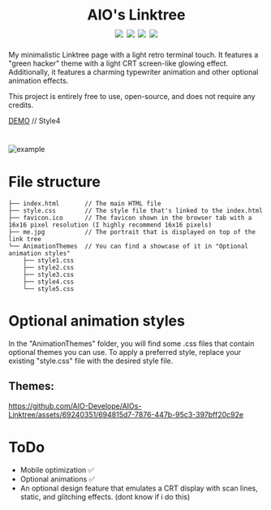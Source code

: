 
<h1 align="center">
    AIO's Linktree
    <br>
    <div align="center">
    <img src="https://img.shields.io/badge/html-5-red" align="center"/>
    <img src="https://img.shields.io/badge/css-3-blue" align="center"/>
    <img src="https://img.shields.io/badge/Developing-Active-brightgreen" align="center"/>
    <img src="https://img.shields.io/badge/Version-2.0-green" align="center"/>
    </div>
</h1>

My minimalistic Linktree page with a light retro terminal touch. It features a "green hacker" theme with a light CRT screen-like glowing effect. Additionally, it features a charming typewriter animation and other optional animation effects.
 
This project is entirely free to use, open-source, and does not require any credits.
 
[DEMO](https://daboys.ml/) // Style4

#
![example](https://github.com/AIO-Develope/AIOs-Linktree/assets/69240351/00d9fb42-0a92-408e-815f-ff22f5735c29)


# File structure
```
├── index.html       // The main HTML file
├── style.css        // The style file that's linked to the index.html
├── favicon.ico      // The favicon shown in the browser tab with a 16x16 pixel resolution (I highly recommend 16x16 pixels)
├── me.jpg           // The portrait that is displayed on top of the link tree
└── AnimationThemes  // You can find a showcase of it in "Optional animation styles"
    ├── style1.css
    ├── style2.css
    ├── style3.css
    ├── style4.css
    └── style5.css
```
# Optional animation styles

In the "AnimationThemes" folder, you will find some .css files that contain optional themes you can use. To apply a preferred style, replace your existing "style.css" file with the desired style file.

<h2>Themes:</h2>

https://github.com/AIO-Develope/AIOs-Linktree/assets/69240351/694815d7-7876-447b-95c3-397bff20c92e



# ToDo

- Mobile optimization ✅
- Optional animations ✅
- An optional design feature that emulates a CRT display with scan lines, static, and glitching effects. (dont know if i do this)


